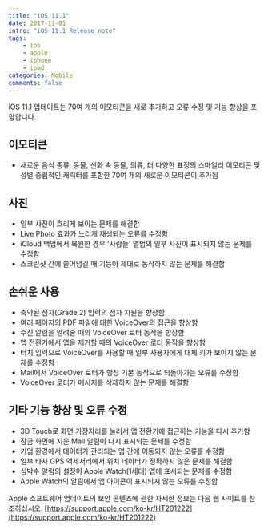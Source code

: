```yaml
---
title: "iOS 11.1"
date: 2017-11-01
intro: "iOS 11.1 Release note"
tags:
    - ios
    - apple
    - iphone
    - ipad
categories: Mobile
comments: false
---
```


iOS 11.1 업데이트는 70여 개의 이모티콘을 새로 추가하고 오류 수정 및 기능 향상을 포함합니다.

## 이모티콘

-   새로운 음식 종류, 동물, 신화 속 동물, 의류, 더 다양한 표정의 스마일리 이모티콘 및 성별 중립적인 캐릭터를 포함한 70여 개의 새로운 이모티콘이 추가됨

## 사진

-   일부 사진이 흐리게 보이는 문제를 해결함
-   Live Photo 효과가 느리게 재생되는 오류를 수정함
-   iCloud 백업에서 복원한 경우 '사람들' 앨범의 일부 사진이 표시되지 않는 문제를 수정함
-   스크린샷 간에 쓸어넘길 때 기능이 제대로 동작하지 않는 문제를 해결함

## 손쉬운 사용

-   축약된 점자(Grade 2) 입력의 점자 지원을 향상함
-   여러 페이지의 PDF 파일에 대한 VoiceOver의 접근을 향상함
-   수신 알림을 알려줄 때의 VoiceOver 로터 동작을 향상함
-   앱 전환기에서 앱을 제거할 때의 VoiceOver 로터 동작을 향상함
-   터치 입력으로 VoiceOver를 사용할 때 일부 사용자에게 대체 키가 보이지 않는 문제를 수정함
-   Mail에서 VoiceOver 로터가 항상 기본 동작으로 되돌아가는 오류를 수정함
-   VoiceOver 로터가 메시지를 삭제하지 않는 문제를 해결함

## 기타 기능 향상 및 오류 수정

-   3D Touch로 화면 가장자리를 눌러서 앱 전환기에 접근하는 기능을 다시 추가함
-   잠금 화면에 지운 Mail 알림이 다시 표시되는 문제를 수정함
-   기업 환경에서 데이터가 관리되는 앱 간에 이동되지 않는 오류를 수정함
-   일부 타사 GPS 액세서리에서 위치 데이터가 정확하지 않은 문제를 해결함
-   심박수 알림의 설정이 Apple Watch(1세대) 앱에 표시되는 문제를 수정함
-   Apple Watch의 알림에서 앱 아이콘이 표시되지 않는 오류를 수정함

Apple 소프트웨어 업데이트의 보안 콘텐츠에 관한 자세한 정보는 다음 웹 사이트를 참조하십시오.
[https://support.apple.com/ko-kr/HT201222](https://support.apple.com/ko-kr/HT201222)
